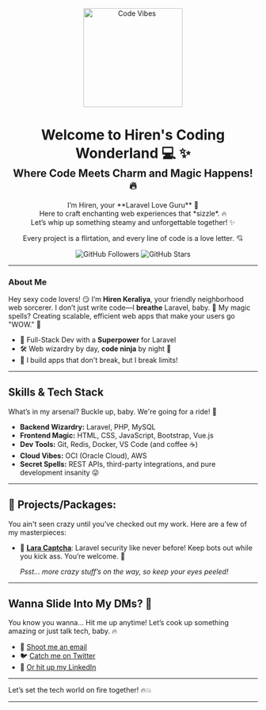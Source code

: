 <div align="center"> <img src="https://media.giphy.com/media/l4pTfx2qLszoacZRS/giphy.gif" width="200" height="200" alt="Code Vibes" />  <h1 style="border: none; margin-bottom: 0;">Welcome to Hiren's Coding Wonderland 💻 ✨</h1> <h2 style="margin-top: 0;">  Where Code Meets Charm and Magic Happens! 🔥 </h2> <p> I’m Hiren, your **Laravel Love Guru** 💋<br> Here to craft enchanting web experiences that *sizzle*. 🔥<br> Let’s whip up something steamy and unforgettable together! ✨ </p> <p>Every project is a flirtation, and every line of code is a love letter. 💘</p> <img src="https://img.shields.io/github/followers/hirenkeraliya?style=social" alt="GitHub Followers" /> <img src="https://img.shields.io/github/stars/hirenkeraliya?style=social" alt="GitHub Stars" /> </div>

---

### About Me
Hey sexy code lovers! 😏 I’m **Hiren Keraliya**, your friendly neighborhood web sorcerer. I don’t just write code—I **breathe** Laravel, baby. 💨 My magic spells? Creating scalable, efficient web apps that make your users go "WOW." 🚀 

- 🔮 Full-Stack Dev with a **Superpower** for Laravel
- 🛠️ Web wizardry by day, **code ninja** by night 🌙 
- 💪 I build apps that don't break, but I break limits!

---

## Skills & Tech Stack
What’s in my arsenal? Buckle up, baby. We're going for a ride! 🎢

- **Backend Wizardry:** Laravel, PHP, MySQL
- **Frontend Magic:** HTML, CSS, JavaScript, Bootstrap, Vue.js
- **Dev Tools:** Git, Redis, Docker, VS Code (and coffee ☕)
- **Cloud Vibes:** OCI (Oracle Cloud), AWS
- **Secret Spells:** REST APIs, third-party integrations, and pure development insanity 😜

---

## 🚨 **Projects/Packages:**
You ain't seen crazy until you’ve checked out my work. Here are a few of my masterpieces:

- 🔐 [**Lara Captcha**](https://github.com/hirenkeraliya/lara-captcha): Laravel security like never before! Keep bots out while you kick ass. You’re welcome. 🙌

   _Psst... more crazy stuff’s on the way, so keep your eyes peeled!_

---

## Wanna Slide Into My DMs? 💬
You know you wanna... Hit me up anytime! Let’s cook up something amazing or just talk tech, baby. 🔥

- 📧 [Shoot me an email](mailto:hirenkeradiya@gmail.com)
- 🐦 [Catch me on Twitter](https://twitter.com/HirenKeraliya)
- 💼 [Or hit up my LinkedIn](https://linkedin.com/in/yourname)

---

Let’s set the tech world on fire together! 🔥💥

---
